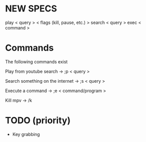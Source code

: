 # NEW SPECS 
play < query > < flags (kill, pause, etc.) >
search < query >
exec < command >



# Commands
The following commands exist     

Play from youtube search -> ;p   < query >

Search something on the internet -> ;s   < query >

Execute a command -> ;e   < command/program >

Kill mpv -> /k

# TODO (priority)
- Key grabbing    
